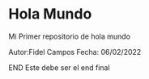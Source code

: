 # Hola Mundo
Mi Primer repositorio de hola mundo

Autor:Fidel Campos
Fecha: 06/02/2022

END
Este debe ser el end final
